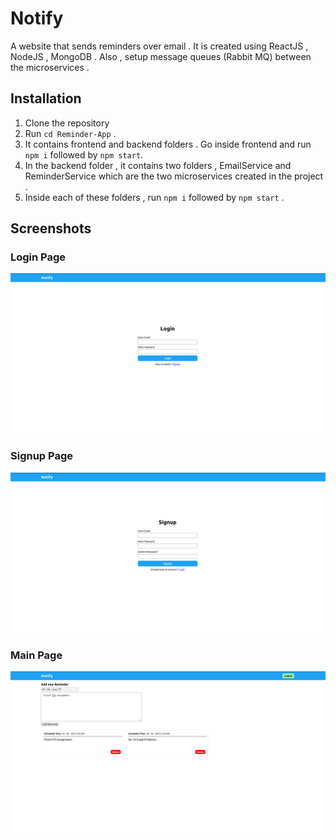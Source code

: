 # Notify

A website that sends reminders over email . It is created using ReactJS , NodeJS , MongoDB . Also , setup message queues (Rabbit MQ) between the microservices .

## Installation

1) Clone the repository 
2) Run `cd Reminder-App` .
3) It contains frontend and backend folders . Go inside frontend and run `npm i` followed by `npm start`.
4) In the backend folder , it contains two folders , EmailService and ReminderService which are the two microservices created in the project .
5) Inside each of these folders , run `npm i` followed by `npm start` .

## Screenshots

### Login Page
<img src='Screenshots/login.png' width='750'>

### Signup Page
<img src='Screenshots/signup.png' width='750'>

### Main Page
<img src='Screenshots/notify.png' width='750'>


